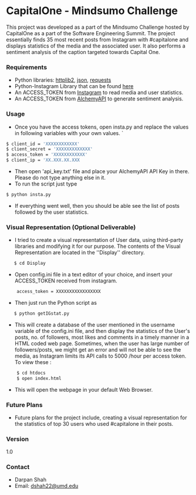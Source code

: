 # CapitalOne - Mindsumo Challenge

This project was developed as a part of the Mindsumo Challenge hosted by CapitalOne as a part of the Software Engineering Summit. The project essentially finds 35 most recent posts from Instagram with #capitalone and displays statistics of the media and the associated user. It also performs a sentiment analysis of the caption targeted towards Capital One.


### Requirements

  - Python libraries: [httplib2](https://pypi.python.org/pypi/httplib2), [json](https://pypi.python.org/pypi/simplejson/),  [requests](http://docs.python-requests.org/en/latest/user/install/#distribute-pip)
  - Python-Instagram Library that can be found [here](https://github.com/Instagram/python-instagram)
  - An ACCESS_TOKEN from [Instagram](https://instagram.com/developer/) to read media and user statistics. 
  - An ACCESS_TOKEN from [AlchemyAPI](www.alchemyapi.com) to generate sentiment analysis.

### Usage
 - Once you have the access tokens, open insta.py and replace the values in following variables with your own values.
`
``` sh 
$ client_id = 'XXXXXXXXXXXX'
$ client_secret = 'XXXXXXXXXXXXX'
$ access_token = 'XXXXXXXXXXXX'
$ client_ip = 'XX.XXX.XX.XXX                                                                   
```  

 - Then open 'api_key.txt' file and place your AlchemyAPI API Key in there. Please do not type anything else in it.
 - To run the script just type 
``` sh 
$ python insta.py
``` 
 - If everything went well, then you should be able see the list of posts followed by the user statistics.
 
### Visual Representation (Optional Deliverable)
   - I tried to create a visual representation of User data, using third-party libraries and modifying it for our purpose. The contents of the Visual Representation are located in the ''Display'' directory. 
 ```sh
    $ cd Display
```
 - Open config.ini file in a text editor of your choice, and insert your ACCESS_TOKEN received from instagram.
 ``` sh
     access_token = XXXXXXXXXXXXXXXXX
 ```
  - Then just run the Python script as 
  ```sh
     $ python getIGstat.py
```
 - This will create a database of the user mentioned in the username variable of the config.ini file, and then display the statistics of the User's posts, no. of followers, most likes and comments in a timely manner in a HTML coded web page. Sometimes, when the user has large number of followers/posts, we might get an error and will not be able to see the media, as Instagram limits its API calls to 5000 /hour per access token. To view these :
 ```sh 
     $ cd htdocs 
     $ open index.html
```
 - This will open the webpage in your default Web Browser.
 

### Future Plans

 - Future plans for the project include, creating a visual representation for the statistics of top 30 users who used #capitalone in their posts.
 

### Version
1.0

### Contact
 - Darpan Shah
 - Email: dshah22@umd.edu

